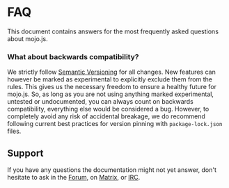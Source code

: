 
# FAQ

This document contains answers for the most frequently asked questions about mojo.js.

### What about backwards compatibility?

We strictly follow [Semantic Versioning](https://semver.org) for all changes. New features can however be marked as
experimental to explicitly exclude them from the rules. This gives us the necessary freedom to ensure a healthy future
for mojo.js. So, as long as you are not using anything marked experimental, untested or undocumented, you can always
count on backwards compatibility, everything else would be considered a bug. However, to completely avoid any risk of
accidental breakage, we do recommend following current best practices for version pinning with `package-lock.json`
files.

## Support

If you have any questions the documentation might not yet answer, don't hesitate to ask in the
[Forum](https://github.com/mojolicious/mojo.js/discussions), on [Matrix](https://matrix.to/#/#mojo:matrix.org), or
[IRC](https://web.libera.chat/#mojo).
